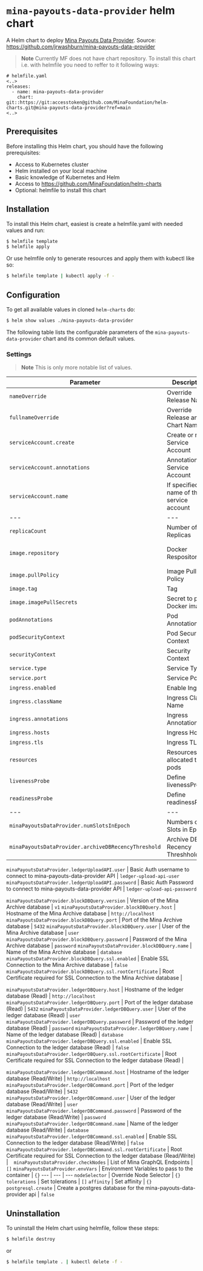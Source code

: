 # `mina-payouts-data-provider` helm chart

A Helm chart to deploy [Mina Payouts Data Provider](https://github.com/jrwashburn/mina-payouts-data-provider).
Source: https://github.com/jrwashburn/mina-payouts-data-provider

> **Note** Currently MF does not have chart repository. To install this chart i.e. with helmfile you need to reffer to it following ways:
```console
# helmfile.yaml
<..>
releases:
  - name: mina-payouts-data-provider
    chart: git::https://git:accesstoken@github.com/MinaFoundation/helm-charts.git@mina-payouts-data-provider?ref=main
<..>
```

## Prerequisites

Before installing this Helm chart, you should have the following prerequisites:

 - Access to Kubernetes cluster
 - Helm installed on your local machine
 - Basic knowledge of Kubernetes and Helm
 - Access to https://github.com/MinaFoundation/helm-charts
 - Optional: helmfile to install this chart

## Installation

To install this Helm chart, easiest is create a helmfile.yaml with needed values and run:

```bash
$ helmfile template
$ helmfile apply
```

Or use helmfile only to generate resources and apply them with kubectl like so:

```bash
$ helmfile template | kubectl apply -f -
```

## Configuration

To get all available values in cloned `helm-charts` do:

```bash
$ helm show values ./mina-payouts-data-provider
```

The following table lists the configurable parameters of the `mina-payouts-data-provider` chart and its common default values.

### Settings

> **Note** This is only more notable list of values.

Parameter | Description | Default
--- | --- | ---
`nameOverride` | Override Release Name | ` `
`fullnameOverride` | Override Release and Chart Name | ` `
`serviceAccount.create` | Create or not Service Account | `true`
`serviceAccount.annotations` | Annotations for Service Account | `{}`
`serviceAccount.name` | If specified, name of the service account | ` `
--- | --- | ---
`replicaCount` | Number of Replicas | `1`
`image.repository` | Docker Respository | `673156464838.dkr.ecr.us-west-2.amazonaws.com/mina-payouts-data-provider`
`image.pullPolicy` | Image Pull Policy| `IfNotPresent`
`image.tag` | Tag | `2.0.2-552f1a5`
`image.imagePullSecrets` | Secret to pull Docker image | `[]`
`podAnnotations` | Pod Annotations | `{}`
`podSecurityContext` | Pod Security Context | `{}`
`securityContext` | Security Context | `{}`
`service.type` | Service Type | `ClusterIP`
`service.port` | Service Port | `80`
`ingress.enabled` | Enable Ingress | `false`
`ingress.className` | Ingress Class Name | ` `
`ingress.annotations` | Ingress Annotations | `{}`
`ingress.hosts` | Ingress Hosts | `[]`
`ingress.tls` | Ingress TLS | `[]`
`resources` | Resources allocated to the pods | `{}`
`livenessProbe` | Define livenessProbe | `{}`
`readinessProbe` | Define readinessProbe | `{}`
--- | --- | ---
`minaPayoutsDataProvider.numSlotsInEpoch` | Numbers of Slots in Epoch | `7140`
`minaPayoutsDataProvider.archiveDBRecencyThreshold` | Archive DB Recency Threshhold | `10`

`minaPayoutsDataProvider.ledgerUploadAPI.user` | Basic Auth username to connect to mina-payouts-data-provider API | `ledger-upload-api-user`
`minaPayoutsDataProvider.ledgerUploadAPI.password` | Basic Auth Password to connect to mina-payouts-data-provider API | `ledger-upload-api-password`

`minaPayoutsDataProvider.blockDBQuery.version` | Version of the Mina Archive database | `v1`
`minaPayoutsDataProvider.blockDBQuery.host` | Hostname of the Mina Archive database | `http://localhost`
`minaPayoutsDataProvider.blockDBQuery.port` | Port of the Mina Archive database | `5432`
`minaPayoutsDataProvider.blockDBQuery.user` | User of the Mina Archive database | `user`
`minaPayoutsDataProvider.blockDBQuery.password` | Password of the Mina Archive database | `password`
`minaPayoutsDataProvider.blockDBQuery.name` | Name of the Mina Archive database | `database`
`minaPayoutsDataProvider.blockDBQuery.ssl.enabled` | Enable SSL Connection to the Mina Archive database | `false`
`minaPayoutsDataProvider.blockDBQuery.ssl.rootCertificate` | Root Certificate required for SSL Connection to the Mina Archive database | ` `

`minaPayoutsDataProvider.ledgerDBQuery.host` | Hostname of the ledger database (Read) | `http://localhost`
`minaPayoutsDataProvider.ledgerDBQuery.port` | Port of the ledger database (Read) | `5432`
`minaPayoutsDataProvider.ledgerDBQuery.user` | User of the ledger database (Read) | `user`
`minaPayoutsDataProvider.ledgerDBQuery.password` | Password of the ledger database (Read) | `password`
`minaPayoutsDataProvider.ledgerDBQuery.name` | Name of the ledger database (Read) | `database`
`minaPayoutsDataProvider.ledgerDBQuery.ssl.enabled` | Enable SSL Connection to the ledger database (Read) | `false`
`minaPayoutsDataProvider.ledgerDBQuery.ssl.rootCertificate` | Root Certificate required for SSL Connection to the ledger database (Read) | ` `

`minaPayoutsDataProvider.ledgerDBCommand.host` | Hostname of the ledger database (Read/Write) | `http://localhost`
`minaPayoutsDataProvider.ledgerDBCommand.port` | Port of the ledger database (Read/Write) | `5432`
`minaPayoutsDataProvider.ledgerDBCommand.user` | User of the ledger database (Read/Write) | `user`
`minaPayoutsDataProvider.ledgerDBCommand.password` | Password of the ledger database (Read/Write) | `password`
`minaPayoutsDataProvider.ledgerDBCommand.name` | Name of the ledger database (Read/Write) | `database`
`minaPayoutsDataProvider.ledgerDBCommand.ssl.enabled` | Enable SSL Connection to the ledger database (Read/Write) | `false`
`minaPayoutsDataProvider.ledgerDBCommand.ssl.rootCertificate` | Root Certificate required for SSL Connection to the ledger database (Read/Write) | ` `
`minaPayoutsDataProvider.checkNodes` | List of Mina GraphQL Endpoints | `[]`
`minaPayoutsDataProvider.envVars` | Environment Variables to pass to the container | `{}`
--- | --- | ---
`nodeSelector` | Override Node Selector | `{}`
`tolerations` | Set tolerations | `[]`
`affinity` | Set affinity | `{}`
`postgresql.create` | Create a postgres database for the mina-payouts-data-provider api | `false`

## Uninstallation

To uninstall the Helm chart using helmfile, follow these steps:

```bash
$ helmfile destroy
```
or
```bash
$ helmfile template . | kubectl delete -f -
```
